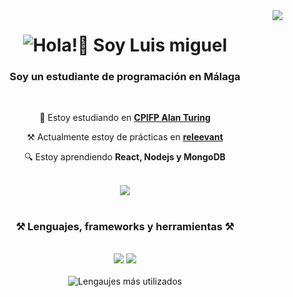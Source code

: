 <img align="right" src="https://visitor-badge.laobi.icu/badge?page_id=LuisM0112.LuisM0112" />

<h1 align="center">
  <img src="https://readme-typing-svg.herokuapp.com?font=Fira+Code+Retina&size=35&duration=3000&pause=800&color=56AFE3&center=true&vCenter=true&random=false&width=435&lines=Hola!👋;Soy+Luis+Miguel!" alt="Hola!👋 Soy Luis miguel" />
</h1>

<h3 align="center">Soy un estudiante de programación en Málaga</h3>
<br>

<div align="center">
  <p>📖 Estoy estudiando en <strong><a href="https://fpalanturing.es/">CPIFP Alan Turing</a></strong></p>
  <p>⚒️ Actualmente estoy de prácticas en <strong><a href="https://releevant.com/">releevant</a></strong></p>
  <p>🔍 Estoy aprendiendo <strong>React, Nodejs y MongoDB</strong></p>
</div>
<br>

<div align="center">
  <a href="https://www.linkedin.com/in/luism-garcia" target="_blank">
    <img src="https://img.shields.io/badge/LinkedIn-0077B5?style=for-the-badge&logo=linkedin&logoColor=white" target="_blank" />
  </a>
</div>

<h1>
  <h3 align="center">⚒️ Lenguajes, frameworks y herramientas ⚒️</h2>
  <br>
  <div align="center">
      <img src="https://skillicons.dev/icons?i=angular,html,css,vscode,visualstudio,github,git,md,postman" />
      <img src="https://skillicons.dev/icons?i=cs,java,ts,js,py,kotlin,mysql,sqlite,flask,docker,androidstudio" /><br>
  </div>
  <br>
  <div align="center">
    <img src="https://github-readme-stats.vercel.app/api/top-langs/?username=LuisM0112&layout=compact&theme=react" alt="Lengaujes más utilizados" />
  </div>
</h1>
